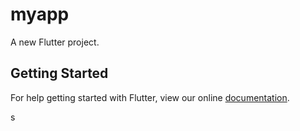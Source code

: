 # myapp

A new Flutter project.

## Getting Started

For help getting started with Flutter, view our online
[documentation](http://flutter.io/).


s